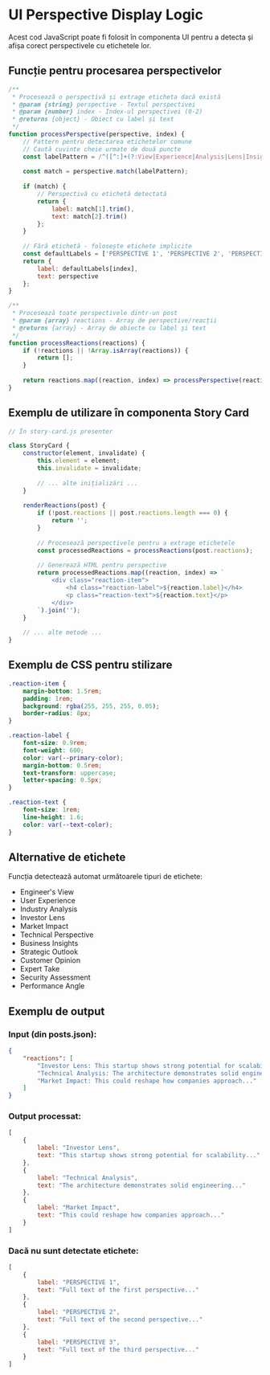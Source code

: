 # UI Perspective Display Logic

Acest cod JavaScript poate fi folosit în componenta UI pentru a detecta și afișa corect perspectivele cu etichetele lor.

## Funcție pentru procesarea perspectivelor

```javascript
/**
 * Procesează o perspectivă și extrage eticheta dacă există
 * @param {string} perspective - Textul perspectivei
 * @param {number} index - Index-ul perspectivei (0-2)
 * @returns {object} - Obiect cu label și text
 */
function processPerspective(perspective, index) {
    // Pattern pentru detectarea etichetelor comune
    // Caută cuvinte cheie urmate de două puncte
    const labelPattern = /^([^:]+(?:View|Experience|Analysis|Lens|Insights|Perspective|Opinion|Take|Assessment|Angle|Impact|Outlook)[^:]*):(.+)/i;
    
    const match = perspective.match(labelPattern);
    
    if (match) {
        // Perspectivă cu etichetă detectată
        return {
            label: match[1].trim(),
            text: match[2].trim()
        };
    }
    
    // Fără etichetă - folosește etichete implicite
    const defaultLabels = ['PERSPECTIVE 1', 'PERSPECTIVE 2', 'PERSPECTIVE 3'];
    return {
        label: defaultLabels[index],
        text: perspective
    };
}

/**
 * Procesează toate perspectivele dintr-un post
 * @param {array} reactions - Array de perspective/reacții
 * @returns {array} - Array de obiecte cu label și text
 */
function processReactions(reactions) {
    if (!reactions || !Array.isArray(reactions)) {
        return [];
    }
    
    return reactions.map((reaction, index) => processPerspective(reaction, index));
}
```

## Exemplu de utilizare în componenta Story Card

```javascript
// În story-card.js presenter

class StoryCard {
    constructor(element, invalidate) {
        this.element = element;
        this.invalidate = invalidate;
        
        // ... alte inițializări ...
    }
    
    renderReactions(post) {
        if (!post.reactions || post.reactions.length === 0) {
            return '';
        }
        
        // Procesează perspectivele pentru a extrage etichetele
        const processedReactions = processReactions(post.reactions);
        
        // Generează HTML pentru perspective
        return processedReactions.map((reaction, index) => `
            <div class="reaction-item">
                <h4 class="reaction-label">${reaction.label}</h4>
                <p class="reaction-text">${reaction.text}</p>
            </div>
        `).join('');
    }
    
    // ... alte metode ...
}
```

## Exemplu de CSS pentru stilizare

```css
.reaction-item {
    margin-bottom: 1.5rem;
    padding: 1rem;
    background: rgba(255, 255, 255, 0.05);
    border-radius: 8px;
}

.reaction-label {
    font-size: 0.9rem;
    font-weight: 600;
    color: var(--primary-color);
    margin-bottom: 0.5rem;
    text-transform: uppercase;
    letter-spacing: 0.5px;
}

.reaction-text {
    font-size: 1rem;
    line-height: 1.6;
    color: var(--text-color);
}
```

## Alternative de etichete

Funcția detectează automat următoarele tipuri de etichete:
- Engineer's View
- User Experience
- Industry Analysis
- Investor Lens
- Market Impact
- Technical Perspective
- Business Insights
- Strategic Outlook
- Customer Opinion
- Expert Take
- Security Assessment
- Performance Angle

## Exemplu de output

### Input (din posts.json):
```json
{
    "reactions": [
        "Investor Lens: This startup shows strong potential for scalability...",
        "Technical Analysis: The architecture demonstrates solid engineering...",
        "Market Impact: This could reshape how companies approach..."
    ]
}
```

### Output processat:
```javascript
[
    {
        label: "Investor Lens",
        text: "This startup shows strong potential for scalability..."
    },
    {
        label: "Technical Analysis", 
        text: "The architecture demonstrates solid engineering..."
    },
    {
        label: "Market Impact",
        text: "This could reshape how companies approach..."
    }
]
```

### Dacă nu sunt detectate etichete:
```javascript
[
    {
        label: "PERSPECTIVE 1",
        text: "Full text of the first perspective..."
    },
    {
        label: "PERSPECTIVE 2",
        text: "Full text of the second perspective..."
    },
    {
        label: "PERSPECTIVE 3",
        text: "Full text of the third perspective..."
    }
]
```